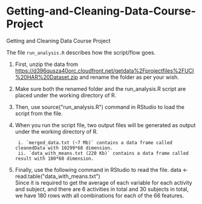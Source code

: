 Getting-and-Cleaning-Data-Course-Project
========================================

Getting and Cleaning Data Course Project

The file `run_analysis.R` describes how the script/flow goes.

1. First, unzip the data from https://d396qusza40orc.cloudfront.net/getdata%2Fprojectfiles%2FUCI%20HAR%20Dataset.zip and rename the folder as per your wish.
2. Make sure both the renamed folder and the run_analysis.R script are placed under the working directory of R.
3. Then, use source("run_analysis.R") command in RStudio to load the script from the file.
4. When you run the script file, two output files will be generated as output under the working directory of R.

        i. `merged_data.txt (~7 Mb)` contains a data frame called cleanedData with 10299*68 dimension.    
        ii. `data_with_means.txt (220 Kb)` contains a data frame called result with 180*68 dimension.
5. Finally, use the following command in RStudio to read the file.
      data <- read.table("data_with_means.txt")  
   Since it is required to get the average of each variable for each activity and subject, and there are 6 activities in       total and 30 subjects in total, we have 180 rows with all combinations for each of the 66 features.

